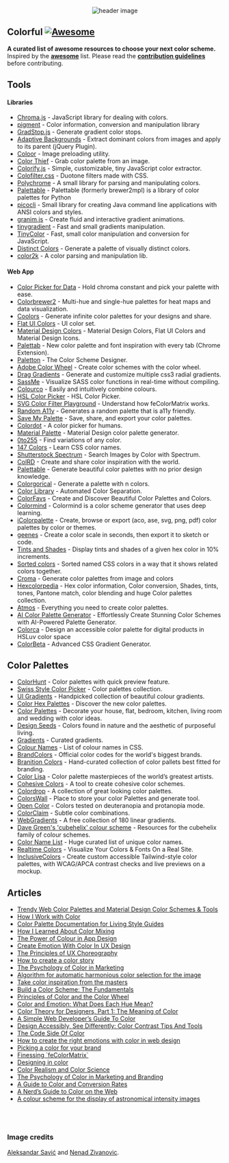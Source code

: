 <div class="github-widget" data-repo="Siddharth11/Colorful"></div>
<p align="center">
	<img src="https://raw.githubusercontent.com/Siddharth11/Colorful/master/color-palette.gif" alt="header image">
</p>

## Colorful [![Awesome](https://cdn.rawgit.com/sindresorhus/awesome/d7305f38d29fed78fa85652e3a63e154dd8e8829/media/badge.svg)](https://github.com/sindresorhus/awesome)
__A curated list of awesome resources to choose your next color scheme.__
Inspired by the __[awesome](https://github.com/sindresorhus/awesome)__ list. Please read the __[contribution guidelines](https://github.com/Siddharth11/Colorful/blob/master/contributing.md)__ before contributing.


## Tools

#### Libraries
- [Chroma.js](http://gka.github.io/chroma.js/) - JavaScript library for dealing with colors.
- [pigment](https://github.com/satya164/pigment) - Color information, conversion and manipulation library
- [GradStop.js](https://github.com/Siddharth11/gradStop.js) - Generate gradient color stops.
- [Adaptive Backgrounds](https://briangonzalez.github.io/jquery.adaptive-backgrounds.js/) - Extract dominant colors from images and apply to its parent (jQuery Plugin).
- [Coloor](https://github.com/krasimir/coloor) - Image preloading utility.
- [Color Thief](https://github.com/lokesh/color-thief) - Grab color palette from an image.
- [Colorify.js](https://github.com/LukyVj/Colorify.js) - Simple, customizable, tiny JavaScript color extractor.
- [Colofilter.css](https://github.com/LukyVj/colofilter.css) - Duotone filters made with CSS.
- [Polychrome](https://github.com/cdonohue/polychrome) - A small library for parsing and manipulating colors.
- [Palettable](https://github.com/jiffyclub/palettable) - Palettable (formerly brewer2mpl) is a library of color palettes for Python
- [picocli](http://picocli.info/) - Small library for creating Java command line applications with ANSI colors and styles.
- [granim.js](https://github.com/sarcadass/granim.js) - Create fluid and interactive gradient animations.
- [tinygradient](https://github.com/mistic100/tinygradient) - Fast and small gradients manipulation.
- [TinyColor](https://github.com/bgrins/TinyColor) - Fast, small color manipulation and conversion for JavaScript.
- [Distinct Colors](https://github.com/internalfx/distinct-colors) - Generate a palette of visually distinct colors.
- [color2k](https://github.com/ricokahler/color2k) - A color parsing and manipulation lib.

#### Web App
- [Color Picker for Data](http://tristen.ca/hcl-picker/) - Hold chroma constant and pick your palette with ease.
- [Colorbrewer2](http://colorbrewer2.org/) - Multi-hue and single-hue palettes for heat maps and data visualization.
- [Coolors](https://coolors.co/) - Generate infinite color palettes for your designs and share.
- [Flat UI Colors](http://flatuicolors.com/) - UI color set.
- [Material Design Colors](http://www.materialui.co/) -  Material Design Colors, Flat UI Colors and Material Design Icons.
- [Palettab](http://palettab.com/) - New color palette and font inspiration with every tab (Chrome Extension).
- [Paletton](http://paletton.com) - The Color Scheme Designer.
- [Adobe Color Wheel](https://color.adobe.com/) - Create color schemes with the color wheel.
- [Drag Gradients](http://elrumordelaluz.github.io/draGGradients/) - Generate and customize multiple css3 radial gradients.
- [SassMe](https://github.com/jimniels/sassme) - Visualize SASS color functions in real-time without compiling.
- [Colourco](http://www.colourco.de/) - Easily and intuitively combine colours.
- [HSL Color Picker](http://hslpicker.com/) - HSL Color Picker.
- [SVG Color Filter Playground](http://kazzkiq.github.io/svg-color-filter/) - Understand how feColorMatrix works.
- [Random A11y](http://www.randoma11y.com) - Generates a random palette that is a11y friendly.
- [Save My Palette](http://savemypalette.com/) - Save, share, and export your color palettes.
- [Colordot](https://color.hailpixel.com) - A color picker for humans.
- [Material Palette](http://www.materialpalette.com/) - Material Design color palette generator.
- [0to255](http://www.0to255.com/) - Find variations of any color.
- [147 Colors](http://147colors.com/) - Learn CSS color names.
- [Shutterstock Spectrum](http://www.shutterstock.com/labs/spectrum/) - Search Images by Color with Spectrum.
- [ColRD](http://colrd.com/) - Create and share color inspiration with the world.
- [Palettable](http://www.palettable.io/) - Generate beautiful color palettes with no prior design knowledge.
- [Colorgorical](http://vrl.cs.brown.edu/color) - Generate a palette with n colors.
- [Color Library](http://colorlibrary.ch/) - Automated Color Separation.
- [ColorFavs](http://www.colorfavs.com/) - Create and Discover Beautiful Color Palettes and Colors.
- [Colormind](http://www.colormind.io/) - Colormind is a color scheme generator that uses deep learning.
- [iColorpalette](https://icolorpalette.com) - Create, browse or export (aco, ase, svg, png, pdf) color palettes by color or themes.
- [geenes](https://geenes.app/) - Create a color scale in seconds, then export it to sketch or code.
- [Tints and Shades](https://maketintsandshades.com/) - Display tints and shades of a given hex color in 10% increments.
- [Sorted colors](https://enes.in/sorted-colors/) - Sorted named CSS colors in a way that it shows related colors together.
- [Croma](https://croma.app) - Generate color palettes from image and colors
- [Hexcolorpedia](https://hexcolorpedia.com/) - Hex color information, Color conversion, Shades, tints, tones, Pantone match, color blending and huge Color palettes collection.
- [Atmos](https://atmos.style/) - Everything you need to create color palettes.
- [AI Color Palette Generator](https://www.loopple.com/color-palette-generator) - Effortlessly Create Stunning Color Schemes
with AI-Powered Palette Generator.
- [Colorca](https://colorca.org/) - Design an accessible color palette for digital products in HSLuv color space
- [ColorBeta](https://colorbeta.com/) - Advanced CSS Gradient Generator.

## Color Palettes
- [ColorHunt](http://colorhunt.co/) - Color palettes with quick preview feature.
- [Swiss Style Color Picker](http://www.swisscolors.net/) - Color palettes collection.
- [UI Gradients](http://uigradients.com/) - Handpicked collection of beautiful colour gradients.
- [Color Hex Palettes](http://www.color-hex.com/color-palettes/) - Discover the new color palettes.
- [Color Palettes](http://colorpalettes.net/) - Decorate your house, flat, bedroom, kitchen, living room and wedding with color ideas.
- [Design Seeds](http://www.design-seeds.com/) - Colors found in nature and the aesthetic of purposeful living.
- [Gradients](http://thewebrocks.com/demos/gradientsio/v2.html) - Curated gradients.
- [Colour Names](http://colours.neilorangepeel.com/) - List of colour names in CSS.
- [BrandColors](http://brandcolors.net/) - Official color codes for the world's biggest brands.
- [Branition Colors](https://branition.com/colors) - Hand-curated collection of color pallets best fitted for branding.
- [Color Lisa](http://www.colorlisa.com/) - Color palette masterpieces of the world’s greatest artists.
- [Cohesive Colors](http://javier.xyz/cohesive-colors/) - A tool to create cohesive color schemes.
- [Colordrop](https://colordrop.io/) - A collection of great looking color palettes.
- [ColorsWall](https://colorswall.com/) - Place to store your color Palettes and generate tool.
- [Open Color](https://yeun.github.io/open-color/) - Colors tested on deuteranopia and protanopia mode.
- [ColorClaim](http://www.vanschneider.com/colors) - Subtle color combinations.
- [WebGradients](https://webgradients.com/) - A free collection of 180 linear gradients.
- [Dave Green's 'cubehelix' colour scheme](http://www.mrao.cam.ac.uk/~dag/CUBEHELIX/) - Resources for the cubehelix family of colour schemes.
- [Color Name List](https://github.com/meodai/color-names/) - Huge curated list of unique color names.
- [Realtime Colors](https://www.realtimecolors.com) - Visualize Your Colors & Fonts On a Real Site.
- [InclusiveColors](https://www.inclusivecolors.com/) - Create custom accessible Tailwind-style color palettes, with WCAG/APCA contrast checks and live previews on a mockup.

## Articles
- [Trendy Web Color Palettes and Material Design Color Schemes & Tools](http://www.awwwards.com/trendy-web-color-palettes-and-material-design-color-schemes-tools.html?utm_source=Twitter&utm_medium=Social&utm_campaign=Twitter-Blog-Color&utm_content=Twitter)
- [How I Work with Color](https://medium.com/@JustinMezzell/how-i-work-with-color-8439c98ae5ed#.b99s3au3w)
- [Color Palette Documentation for Living Style Guides](https://medium.com/@jxnblk/color-palette-documentation-for-living-style-guides-d25d65aa20a5#.q0q6fb5qy)
- [How I Learned About Color Mixing](https://medium.com/@julialundman/my-experiences-in-learning-about-color-6de4ec274503#.m0t57e6ws)
- [The Power of Colour in App Design](https://medium.com/@nicknelo/why-use-colour-branding-in-apps-a95deba49dae#.pj3012j9x)
- [Create Emotion With Color In UX Design](https://uxplanet.org/create-emotion-with-color-in-ux-design-446a3766b085#.g6o0xsyfd)
- [The Principles of UX Choreography](https://medium.com/@becca_u/the-principles-of-ux-choreography-69c91c2cbc2a#.henp1zpjb)
- [How to create a color story](https://medium.com/design-story/how-to-create-a-color-story-aa75a62bf953#.pclx97jsf)
- [The Psychology of Color in Marketing](https://www.helpscout.net/blog/psychology-of-color/)
- [Algorithm for automatic harmonious color selection for the image](https://uxplanet.org/algorithm-for-automatic-harmonious-color-selection-for-the-image-fc26dde69ca1#.5luiehaag)
- [Take color inspiration from the masters](https://medium.com/@WebdesignerDepot/take-color-inspiration-from-the-masters-e9c2bcf1c8e2#.bhc22yxap)
- [Build a Color Scheme: The Fundamentals](http://tympanus.net/codrops/2012/09/17/build-a-color-scheme-the-fundamentals/)
- [Principles of Color and the Color Wheel](http://tympanus.net/codrops/2012/02/28/principles-of-color-and-the-color-wheel/)
- [Color and Emotion: What Does Each Hue Mean?](http://tympanus.net/codrops/2012/04/03/color-and-emotion-what-does-each-hue-mean/)
- [Color Theory for Designers, Part 1: The Meaning of Color](https://www.smashingmagazine.com/2010/01/color-theory-for-designers-part-1-the-meaning-of-color/)
- [A Simple Web Developer’s Guide To Color](https://www.smashingmagazine.com/2016/04/web-developer-guide-color/)
- [Design Accessibly, See Differently: Color Contrast Tips And Tools](https://www.smashingmagazine.com/2014/10/color-contrast-tips-and-tools-for-accessibility/)
- [The Code Side Of Color](https://www.smashingmagazine.com/2012/10/the-code-side-of-color/)
- [How to create the right emotions with color in web design](http://thenextweb.com/dd/2015/04/07/how-to-create-the-right-emotions-with-color-in-web-design/)
- [Picking a color for your brand](http://focuslabllc.com/digest/picking-a-color-for-your-brand)
- [Finessing \`feColorMatrix\`](http://alistapart.com/article/finessing-fecolormatrix)
- [Designing in color](https://medium.freecodecamp.com/designing-in-color-abd358660a7b)
- [Color Realism and Color Science](http://web.mit.edu/abyrne/www/ColorRealism.html)
- [The Psychology of Color in Marketing and Branding](https://medium.com/swlh/the-psychology-of-color-in-marketing-and-branding-ebb2320a2b0)
- [A Guide to Color and Conversion Rates](https://uxplanet.org/a-guide-to-color-and-conversion-rates-f3a28e8e32bb)
- [A Nerd’s Guide to Color on the Web](https://css-tricks.com/nerds-guide-color-web/)
- [A colour scheme for the display of astronomical intensity images](http://adsabs.harvard.edu/abs/2011BASI...39..289G)

<br>
<br>

### Image credits
[Aleksandar Savić](https://dribbble.com/almigor) and [Nenad Zivanovic](https://dribbble.com/nenadzivanovic).
